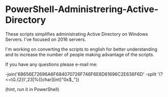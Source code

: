 # PowerShell-Administrering-Active-Directory

These scripts simplifies administrating Active Directory on Windows Servers. I've focused on 2016 servers.

I'm working on converting the scripts to english for better understanding and to increase the number of people making advantage of the scripts.

If you have any questions please e-mail me:

-join('68656E72696A6F684070726F746F6E6D61696C2E636F6D' -split '(?<=\G.{2})',23|%{[char][int]"0x$_"})

(hint, run it in PowerShell)

